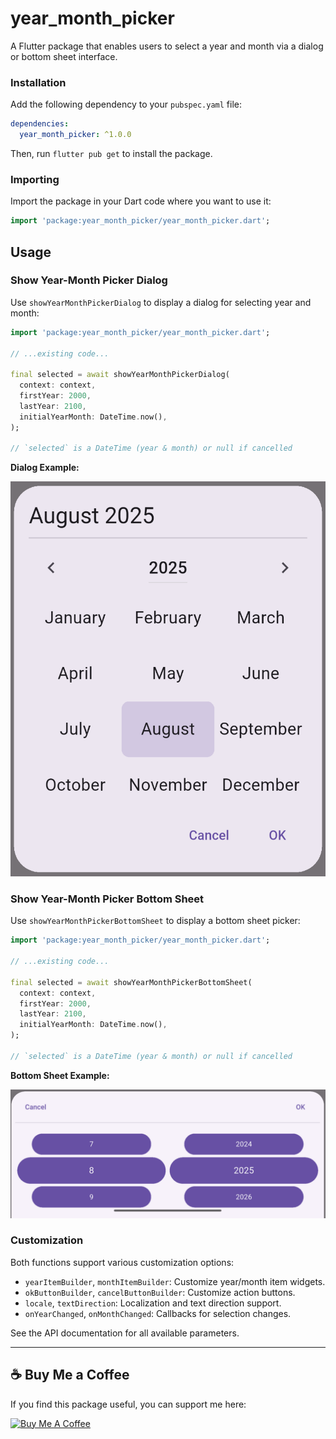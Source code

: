 # year_month_picker

A Flutter package that enables users to select a year and month via a dialog or bottom sheet interface.

### Installation

Add the following dependency to your `pubspec.yaml` file:

```yaml
dependencies:
  year_month_picker: ^1.0.0
```

Then, run `flutter pub get` to install the package.

### Importing

Import the package in your Dart code where you want to use it:

```dart
import 'package:year_month_picker/year_month_picker.dart';
```

## Usage

### Show Year-Month Picker Dialog

Use `showYearMonthPickerDialog` to display a dialog for selecting year and month:

```dart
import 'package:year_month_picker/year_month_picker.dart';

// ...existing code...

final selected = await showYearMonthPickerDialog(
  context: context,
  firstYear: 2000,
  lastYear: 2100,
  initialYearMonth: DateTime.now(),
);

// `selected` is a DateTime (year & month) or null if cancelled
```

**Dialog Example:**

![Dialog Screenshot](Screenshot/Screenshot_dialog.PNG)

### Show Year-Month Picker Bottom Sheet

Use `showYearMonthPickerBottomSheet` to display a bottom sheet picker:

```dart
import 'package:year_month_picker/year_month_picker.dart';

// ...existing code...

final selected = await showYearMonthPickerBottomSheet(
  context: context,
  firstYear: 2000,
  lastYear: 2100,
  initialYearMonth: DateTime.now(),
);

// `selected` is a DateTime (year & month) or null if cancelled
```

**Bottom Sheet Example:**

![Bottom Sheet Screenshot](Screenshot/Screenshot_bottom_sheet.PNG)

### Customization

Both functions support various customization options:
- `yearItemBuilder`, `monthItemBuilder`: Customize year/month item widgets.
- `okButtonBuilder`, `cancelButtonBuilder`: Customize action buttons.
- `locale`, `textDirection`: Localization and text direction support.
- `onYearChanged`, `onMonthChanged`: Callbacks for selection changes.

See the API documentation for all available parameters.

---

## ☕ Buy Me a Coffee

If you find this package useful, you can support me here:

[![Buy Me A Coffee](https://img.buymeacoffee.com/button-api/?text=Buy%20me%20a%20coffee&slug=dplong&button_colour=FFDD00&font_colour=000000&font_family=Cookie&outline_colour=000000&coffee_colour=ffffff)](https://buymeacoffee.com/dplong)
